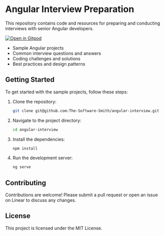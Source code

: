 # Angular Interview Preparation

This repository contains code and resources for preparing and conducting interviews with senior Angular developers.

[![Open in Gitpod](https://gitpod.io/button/open-in-gitpod.svg)](https://gitpod.io/#https://github.com/The-Software-Smith/angular-interview)

- Sample Angular projects
- Common interview questions and answers
- Coding challenges and solutions
- Best practices and design patterns

## Getting Started

To get started with the sample projects, follow these steps:

1. Clone the repository:
    ```sh
    git clone git@github.com:The-Software-Smith/angular-interview.git
    ```
2. Navigate to the project directory:
    ```sh
    cd angular-interview
    ```
3. Install the dependencies:
    ```sh
    npm install
    ```
4. Run the development server:
    ```sh
    ng serve
    ```

## Contributing

Contributions are welcome! Please submit a pull request or open an issue on Linear to discuss any changes.

## License

This project is licensed under the MIT License.
